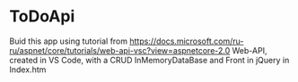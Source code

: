 # ToDoApi
Buid this app using tutorial from https://docs.microsoft.com/ru-ru/aspnet/core/tutorials/web-api-vsc?view=aspnetcore-2.0
Web-API, created in VS Code, with a CRUD InMemoryDataBase and Front in jQuery in Index.htm
